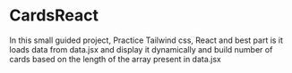 # CardsReact
In this small guided project, Practice Tailwind css, React and best part is it loads data from data.jsx and display it dynamically and build number of cards based on the length of the array present in data.jsx
